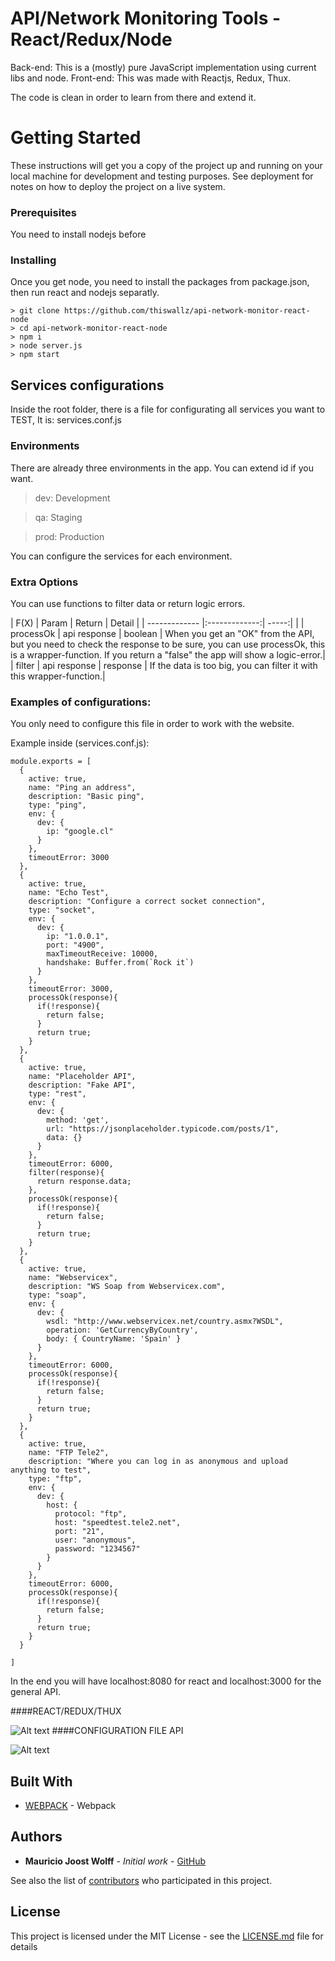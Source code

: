 # API/Network Monitoring Tools - React/Redux/Node 

Back-end: This is a (mostly) pure JavaScript implementation using current libs and node. 
Front-end: This was made with Reactjs, Redux, Thux.

The code is clean in order to learn from there and extend it.

# Getting Started

These instructions will get you a copy of the project up and running on your local machine for development and testing purposes. See deployment for notes on how to deploy the project on a live system.

### Prerequisites

You need to install nodejs before


### Installing

Once you get node, you need to install the packages from package.json, then run react and nodejs separatly.

```
> git clone https://github.com/thiswallz/api-network-monitor-react-node
> cd api-network-monitor-react-node
> npm i
> node server.js
> npm start 

```
## Services configurations

Inside the root folder, there is a file for configurating all services you want to TEST, 
It is: services.conf.js

### Environments

There are already three environments in the app. You can extend id if you want.

> dev: Development

> qa: Staging

> prod: Production

You can configure the services for each environment.

### Extra Options

You can use functions to filter data or return logic errors.

| F(X)          |  Param          | Return  | Detail  |
| ------------- |:-------------:| -----:| |
| processOk      | api response | boolean  | When you get an "OK" from the API, but you need to check the response to be sure, you can use processOk, this is a wrapper-function. If you return a "false" the app will show a logic-error.|
| filter     | api response  |   response | If the data is too big, you can filter it with this wrapper-function.|

### Examples of configurations: 
You only need to configure this file in order to work with the website.

Example inside (services.conf.js):
```
module.exports = [
  {
    active: true,
    name: "Ping an address",
    description: "Basic ping",
    type: "ping",
    env: {
      dev: {
        ip: "google.cl"
      }
    },
    timeoutError: 3000
  },
  {
    active: true,
    name: "Echo Test",
    description: "Configure a correct socket connection",
    type: "socket",
    env: {
      dev: {
        ip: "1.0.0.1",
        port: "4900",
        maxTimeoutReceive: 10000,
        handshake: Buffer.from(`Rock it`)
      }
    },
    timeoutError: 3000,
    processOk(response){
      if(!response){
        return false;
      }
      return true;
    }
  },
  {
    active: true,
    name: "Placeholder API",
    description: "Fake API",
    type: "rest",
    env: {
      dev: {
        method: 'get',
        url: "https://jsonplaceholder.typicode.com/posts/1",
        data: {}    
      }
    },
    timeoutError: 6000,
    filter(response){
      return response.data;
    },
    processOk(response){
      if(!response){
        return false;
      }
      return true;
    }
  },
  {
    active: true,
    name: "Webservicex",
    description: "WS Soap from Webservicex.com",
    type: "soap",
    env: {
      dev: {
        wsdl: "http://www.webservicex.net/country.asmx?WSDL",
        operation: 'GetCurrencyByCountry', 
        body: { CountryName: 'Spain' }
      }
    },
    timeoutError: 6000,
    processOk(response){
      if(!response){
        return false;
      }
      return true;
    }
  },
  {
    active: true,
    name: "FTP Tele2",
    description: "Where you can log in as anonymous and upload anything to test",
    type: "ftp",
    env: {
      dev: {
        host: { 
          protocol: "ftp",
          host: "speedtest.tele2.net",
          port: "21",
          user: "anonymous",
          password: "1234567"
        }
      }
    },
    timeoutError: 6000,
    processOk(response){
      if(!response){
        return false;
      }
      return true;
    }
  }

]

```

In the end you will have localhost:8080 for react and localhost:3000 for the general API.

####REACT/REDUX/THUX


![Alt text](reactapp.JPG?raw=true "React app")
####CONFIGURATION FILE API


![Alt text](services.JPG?raw=true "Services")

## Built With

* [WEBPACK](https://webpack.js.org/) - Webpack


## Authors

* **Mauricio Joost Wolff** - *Initial work* - [GitHub](https://github.com/thiswallz)

See also the list of [contributors](https://github.com/thiswallz/api-network-monitor-react-node/contributors) who participated in this project.

## License

This project is licensed under the MIT License - see the [LICENSE.md](LICENSE.md) file for details


